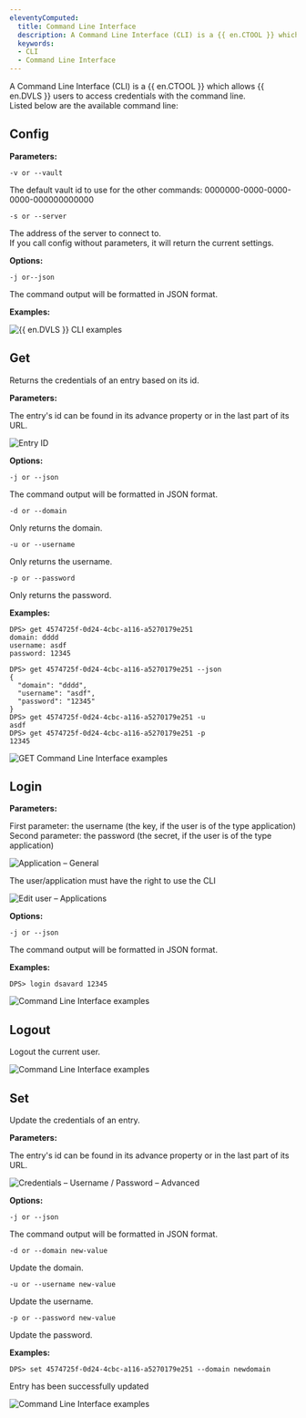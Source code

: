 ```yaml
---
eleventyComputed:
  title: Command Line Interface
  description: A Command Line Interface (CLI) is a {{ en.CTOOL }} which allows {{ en.DVLS }} users to access credentials with the command line.
  keywords:
  - CLI
  - Command Line Interface
---
```

A Command Line Interface (CLI) is a {{ en.CTOOL }} which allows {{ en.DVLS }} users to access credentials with the command line.  
Listed below are the available command line: 

## Config 

**Parameters:**

`-v or --vault`

The default vault id to use for the other commands: 0000000-0000-0000-0000-000000000000 

`-s or --server`

The address of the server to connect to.  
If you call config without parameters, it will return the current settings.

**Options:**

`-j or--json`

The command output will be formatted in JSON format.

**Examples:**

![{{ en.DVLS }} CLI examples](https://webdevolutions.azureedge.net/docs/en/kb/KB8006.png) 

## Get 

Returns the credentials of an entry based on its id.  

**Parameters:**  

The entry's id can be found in its advance property or in the last part of its URL.  

![Entry ID](https://webdevolutions.azureedge.net/docs/en/kb/KB4351.png) 

**Options:**

`-j or --json`

The command output will be formatted in JSON format.

`-d or --domain`

Only returns the domain.

`-u or --username`

Only returns the username.

`-p or --password`

Only returns the password.

**Examples:**

```
DPS> get 4574725f-0d24-4cbc-a116-a5270179e251
domain: dddd
username: asdf
password: 12345

DPS> get 4574725f-0d24-4cbc-a116-a5270179e251 --json
{
  "domain": "dddd",
  "username": "asdf",
  "password": "12345"
}
DPS> get 4574725f-0d24-4cbc-a116-a5270179e251 -u
asdf
DPS> get 4574725f-0d24-4cbc-a116-a5270179e251 -p
12345
```

![GET Command Line Interface examples](https://webdevolutions.azureedge.net/docs/en/kb/KB4352.png) 

## Login 

**Parameters:**

First parameter: the username (the key, if the user is of the type application)  
Second parameter: the password (the secret, if the user is of the type application)  

![Application – General](https://webdevolutions.azureedge.net/docs/en/kb/KB4353.png) 

The user/application must have the right to use the CLI  

![Edit user – Applications](https://webdevolutions.azureedge.net/docs/en/kb/KB4354.png) 

**Options:**

`-j or --json`  

The command output will be formatted in JSON format.

**Examples:**

`DPS> login dsavard 12345`

![Command Line Interface examples](https://webdevolutions.azureedge.net/docs/en/kb/KB4355.png)

## Logout

Logout the current user.

![Command Line Interface examples](https://webdevolutions.azureedge.net/docs/en/kb/KB4356.png)

## Set

Update the credentials of an entry.

**Parameters:**

The entry's id can be found in its advance property or in the last part of its URL.

![Credentials – Username / Password – Advanced](https://webdevolutions.azureedge.net/docs/en/kb/KB4357.png) 

**Options:**

`-j or --json`

The command output will be formatted in JSON format.

`-d or --domain new-value`

Update the domain.

`-u or --username new-value`

Update the username.

`-p or --password new-value`

Update the password.

**Examples:**

`DPS> set 4574725f-0d24-4cbc-a116-a5270179e251 --domain newdomain`

Entry has been successfully updated

![Command Line Interface examples](https://webdevolutions.azureedge.net/docs/en/kb/KB4358.png) 